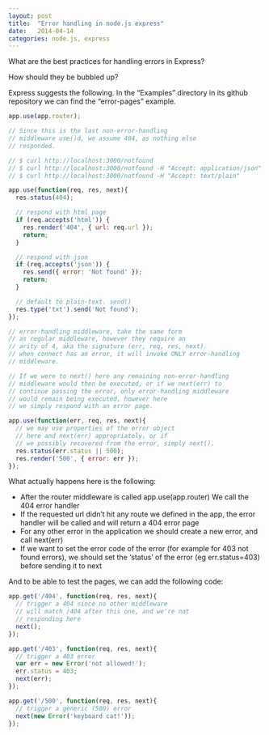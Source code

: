 ```yaml
---
layout: post
title:  "Error handling in node.js express"
date:   2014-04-14
categories: node.js, express
---
```

What are the best practices for handling errors in Express?

How should they be bubbled up?

Express suggests the following. In the “Examples” directory in its github repository we can find the “error-pages” example.

```js
app.use(app.router);

// Since this is the last non-error-handling
// middleware use()d, we assume 404, as nothing else
// responded.

// $ curl http://localhost:3000/notfound
// $ curl http://localhost:3000/notfound -H "Accept: application/json"
// $ curl http://localhost:3000/notfound -H "Accept: text/plain"

app.use(function(req, res, next){
  res.status(404);

  // respond with html page
  if (req.accepts('html')) {
    res.render('404', { url: req.url });
    return;
  }

  // respond with json
  if (req.accepts('json')) {
    res.send({ error: 'Not found' });
    return;
  }

  // default to plain-text. send()
  res.type('txt').send('Not found');
});

// error-handling middleware, take the same form
// as regular middleware, however they require an
// arity of 4, aka the signature (err, req, res, next).
// when connect has an error, it will invoke ONLY error-handling
// middleware.

// If we were to next() here any remaining non-error-handling
// middleware would then be executed, or if we next(err) to
// continue passing the error, only error-handling middleware
// would remain being executed, however here
// we simply respond with an error page.

app.use(function(err, req, res, next){
  // we may use properties of the error object
  // here and next(err) appropriately, or if
  // we possibly recovered from the error, simply next().
  res.status(err.status || 500);
  res.render('500', { error: err });
});
```

What actually happens here is the following:

* After the router middleware is called app.use(app.router) We call the 404 error handler
* If the requested url didn’t hit any route we defined in the app, the error handler will be called and will return a 404 error page
* For any other error in the application we should create a new error, and call next(err)
* If we want to set the error code of the error (for example for 403 not found errors), we should set the ‘status’ of the error (eg err.status=403) before sending it to next

And to be able to test the pages, we can add the following code:

```js
app.get('/404', function(req, res, next){
  // trigger a 404 since no other middleware
  // will match /404 after this one, and we're not
  // responding here
  next();
});

app.get('/403', function(req, res, next){
  // trigger a 403 error
  var err = new Error('not allowed!');
  err.status = 403;
  next(err);
});

app.get('/500', function(req, res, next){
  // trigger a generic (500) error
  next(new Error('keyboard cat!'));
});
```
